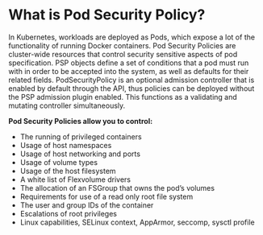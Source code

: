 # What is Pod Security Policy?

In Kubernetes, workloads are deployed as Pods, which expose a lot of the functionality of running Docker containers.
Pod Security Policies are cluster-wide resources that control security sensitive aspects of pod specification. PSP objects define a set of conditions that a pod must run with in order to be accepted into the system, as well as defaults for their related fields. PodSecurityPolicy is an optional admission controller that is enabled by default through the API, thus policies can be deployed without the PSP admission plugin enabled. This functions as a validating and mutating controller simultaneously.

**Pod Security Policies allow you to control:**

- The running of privileged containers
- Usage of host namespaces
- Usage of host networking and ports
- Usage of volume types
- Usage of the host filesystem
- A white list of Flexvolume drivers
- The allocation of an FSGroup that owns the pod’s volumes
- Requirements for use of a read only root file system
- The user and group IDs of the container
- Escalations of root privileges
- Linux capabilities, SELinux context, AppArmor, seccomp, sysctl profile

